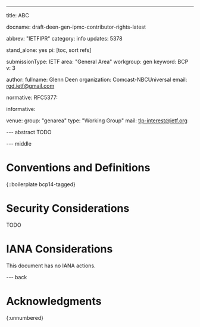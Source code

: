 ---
title: ABC

docname: draft-deen-gen-ipmc-contributor-rights-latest

abbrev: "IETFIPR"
category: info
updates: 5378

stand_alone: yes
pi: [toc, sort refs]

submissionType: IETF
area: "General Area"
workgroup: gen
keyword: BCP
v: 3


author:
    fullname: Glenn Deen
    organization: Comcast-NBCUniversal
    email: rgd.ietf@gmail.com

normative:
   RFC5377:

informative:

venue:
   group: "genarea"
   type: "Working Group"
   mail: tlp-interest@ietf.org

--- abstract
 TODO

--- middle

# Conventions and Definitions

{::boilerplate bcp14-tagged}

# Security Considerations

  TODO

# IANA Considerations

  This document has no IANA actions.

--- back

# Acknowledgments
{:unnumbered}
